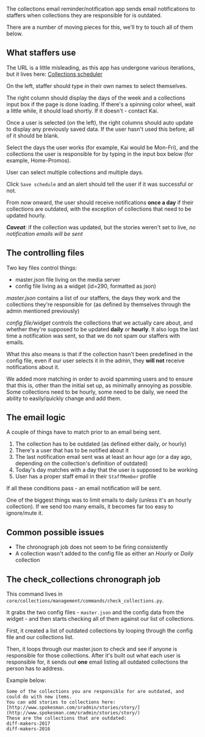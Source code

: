 The collections email reminder/notification app sends email notifications to staffers when collections they are responsible for is outdated.

There are a number of moving pieces for this, we'll try to touch all of them below.

## What staffers use

The URL is a little misleading, as this app has undergone various iterations, but it lives here: [Collections scheduler](http://www.spokesman.com/apps/scheduler/)

On the left, staffer should type in their own names to select themselves.

The right column should display the days of the week and a collections input box if the page is done loading. If there's a spinning color wheel, wait a little while, it should load shortly. If it doesn't - contact Kai.

Once a user is selected (on the left), the right columns should auto update to display any previously saved data. If the user hasn't used this before, all of it should be blank.

Select the days the user works (for example, Kai would be Mon-Fri), and the collections the user is responsible for by typing in the input box below (for example, Home-Promos).

User can select multiple collections and multiple days.

Click `Save schedule` and an alert should tell the user if it was successful or not.

From now onward, the user should receive notifications **once a day** if their collections are outdated, with the exception of collections that need to be updated hourly.

**_Caveat_**: if the collection was updated, but the stories weren't set to live, *no notification emails will be sent*

## The controlling files

Two key files control things:
* master.json file living on the media server
* config file living as a widget (id=290, formatted as json)

_master.json_ contains a list of our staffers, the days they work and the collections they're responsible for (as defined by themselves through the admin mentioned previously)

_config file/widget_ controls the collections that we actually care about, and whether they're supposed to be updated **daily** or **hourly**. It also logs the last time a notification was sent, so that we do not spam our staffers with emails.

What this also means is that if the collection hasn't been predefined in the config file, even if our user selects it in the admin, they **will not** receive notifications about it.

We added more matching in order to avoid spamming users and to ensure that this is, other than the initial set up, as minimally annoying as possible. Some collections need to be hourly, some need to be daily, we need the ability to easily/quickly change and add them.

## The email logic

A couple of things have to match prior to an email being sent.

1. The collection has to be outdated (as defined either daily, or hourly)
2. There's a user that has to be notified about it
3. The last notification email sent was at least an hour ago (or a day ago, depending on the collection's definition of outdated)
4. Today's day matches with a day that the user is supposed to be working
5. User has a proper staff email in their `StaffMember` profile

If all these conditions pass - an email notification will be sent.

One of the biggest things was to limit emails to daily (unless it's an hourly collection). If we send too many emails, it becomes far too easy to ignore/mute it. 

## Common possible issues

* The chronograph job does not seem to be firing consistently
* A collection wasn't added to the config file as either an _Hourly_ or _Daily_ collection

## The check_collections chronograph job

This command lives in `core/collections/management/commands/check_collections.py`.

It grabs the two config files - `master.json` and the config data from the widget - and then starts checking all of them against our list of collections.

First, it created a list of outdated collections by looping through the config file and our collections list.

Then, it loops through our master.json to check and see if anyone is responsible for those collections. After it's built out what each user is responsible for, it sends out **one** email listing all outdated collections the person has to address.

Example below:

```
Some of the collections you are responsible for are outdated, and could do with new items.  
You can add stories to collections here: [http://www.spokesman.com/sradmin/stories/story/](http://www.spokesman.com/sradmin/stories/story/)  
These are the collections that are outdated:  
diff-makers-2017  
diff-makers-2016
```


<!--stackedit_data:
eyJoaXN0b3J5IjpbNTM1NDcyNzAyXX0=
-->